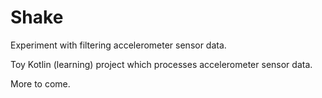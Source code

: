 # Shake
Experiment with filtering accelerometer sensor data.

Toy Kotlin (learning) project which processes accelerometer sensor data. 

More to come.
